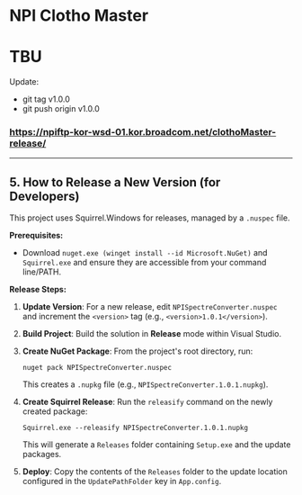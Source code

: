 # NPI Clotho Master

# TBU

Update:
- git tag v1.0.0
- git push origin v1.0.0

### https://npiftp-kor-wsd-01.kor.broadcom.net/clothoMaster-release/
---

## 5. How to Release a New Version (for Developers)

This project uses Squirrel.Windows for releases, managed by a `.nuspec` file.

**Prerequisites:**
- Download `nuget.exe (winget install --id Microsoft.NuGet)` and `Squirrel.exe` and ensure they are accessible from your command line/PATH.

**Release Steps:**

1.  **Update Version**: For a new release, edit `NPISpectreConverter.nuspec` and increment the `<version>` tag (e.g., `<version>1.0.1</version>`).

2.  **Build Project**: Build the solution in **Release** mode within Visual Studio.

3.  **Create NuGet Package**: From the project's root directory, run:
    ```shell
    nuget pack NPISpectreConverter.nuspec
    ```
    This creates a `.nupkg` file (e.g., `NPISpectreConverter.1.0.1.nupkg`).

4.  **Create Squirrel Release**: Run the `releasify` command on the newly created package:
    ```shell
    Squirrel.exe --releasify NPISpectreConverter.1.0.1.nupkg
    ```
    This will generate a `Releases` folder containing `Setup.exe` and the update packages.

5.  **Deploy**: Copy the contents of the `Releases` folder to the update location configured in the `UpdatePathFolder` key in `App.config`.
